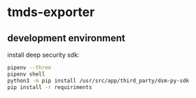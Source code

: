# tmds-exporter

## development environment

install deep security sdk:

~~~sh
pipenv --three
pipenv shell
python3 -m pip install /usr/src/app/third_party/dsm-py-sdk
pip install -r requiriments
~~~



